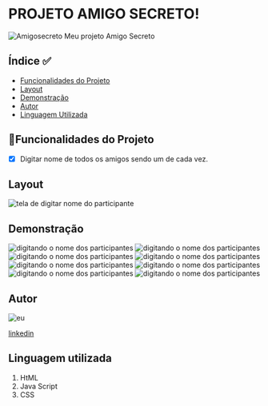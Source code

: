 # PROJETO AMIGO SECRETO! 
![Amigosecreto](./assents/amigo.png)
Meu projeto Amigo Secreto

## Índice ✅
- <a href="#funcionalidades">Funcionalidades do Projeto</a>
- <a href="#layot">Layout</a>
- <a href="#demonstracao">Demonstração</a>
- <a href="autor">Autor</a>
- <a href="#linguagem">Linguagem Utilizada</a>


## 📱Funcionalidades do Projeto
- [x] Digitar nome de todos os amigos sendo um de cada vez.

## Layout 
![ tela de digitar nome do participante](./assents/Tela.jpeg)

## Demonstração
![ digitando o nome dos participantes ](./assents/expessoa1.jpeg)
![ digitando o nome dos participantes ](./assents/inicio.jpeg)
![ digitando o nome dos participantes ](./assents/ex0.jpeg)
![ digitando o nome dos participantes ](./assents/ex1.jpeg)
![ digitando o nome dos participantes ](./assents/ex2.jpeg)
![ digitando o nome dos participantes ](./assents/ex3.jpeg)
![ digitando o nome dos participantes ](./assents/ex4.jpeg)
![ digitando o nome dos participantes ](./assents/Sorteado.jpeg)

## Autor
![eu](./assents/nova.png)

[linkedin](https://www.linkedin.com/in/darlonoliveiraa/)



## Linguagem utilizada
1. HtML 
2. Java Script
3. CSS

 




